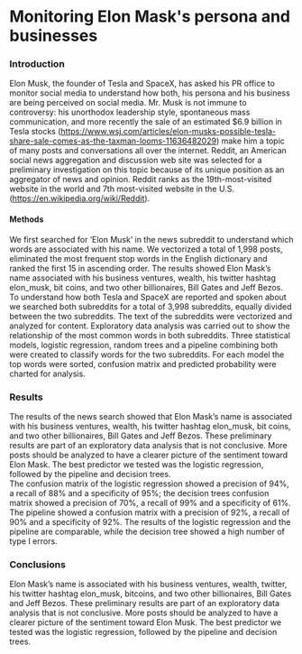# Monitoring Elon Mask's persona and businesses

### Introduction
Elon Musk, the founder of Tesla and SpaceX, has asked his PR office to monitor social media to understand how both, his persona and his business are being perceived on social media. 
Mr. Musk is not immune to controversy: his unorthodox leadership style,  spontaneous mass communication, and more recently the sale of an estimated $6.9 billion in Tesla stocks (https://www.wsj.com/articles/elon-musks-possible-tesla-share-sale-comes-as-the-taxman-looms-11636482029) make him a topic of many posts and conversations all over the internet.
Reddit, an American social news aggregation and discussion web site was selected for a preliminary investigation on this topic because of its unique position as an aggregator of news and opinion.  Reddit ranks as the 19th-most-visited website in the world and 7th most-visited website in the U.S. (https://en.wikipedia.org/wiki/Reddit).  


#### Methods
We first searched for ‘Elon Musk’ in the news subreddit to understand which words are associated with his name.  We vectorized a total of 1,998 posts, eliminated the most frequent stop words in the English dictionary and ranked the first 15 in ascending order.  The results showed Elon Mask’s name associated with his business ventures, wealth, his twitter hashtag elon_musk, bit coins,  and two other billionaires, Bill Gates and Jeff Bezos.   
To understand how both Tesla and SpaceX are reported and spoken about we searched both subreddits for a total of 3,998 subreddits, equally divided between the two subreddits.  The text of the subreddits were vectorized and analyzed for content.  Exploratory data analysis was carried out to show the relationship of the most common words in both subreddits.  Three statistical models, logistic regression, random trees and a pipeline combining both  were created to classify words for the two subreddits.   For each model the top words were sorted, confusion matrix and predicted probability were charted for analysis.


### Results
The results of the news search showed that Elon Mask’s name is associated with his business ventures, wealth, his twitter hashtag elon_musk, bit coins, and two other billionaires, Bill Gates and Jeff Bezos.  These preliminary results are part of an exploratory data analysis that is not conclusive.  More posts should be analyzed to have a clearer picture of the sentiment toward Elon Mask.
The best predictor we tested was the logistic regression, followed by the pipeline and decision trees.  
The confusion matrix of the logistic regression showed a precision of 94%, a recall of 88% and a specificity of 95%; the decision trees confusion matrix showed a precision of 70%, a recall of 99% and a specificity of 61%.  The pipeline showed a confusion matrix with a precision of 92%, a recall of 90% and a specificity of 92%. The results of the logistic regression and the pipeline are comparable, while the decision tree showed a high number of type I errors. 


### Conclusions
Elon Mask’s name is associated with his business ventures, wealth, twitter, his twitter hashtag elon_musk, bitcoins, and two other billionaires, Bill Gates and Jeff Bezos.  These preliminary results are part of an exploratory data analysis that is not conclusive.  More posts should be analyzed to have a clearer picture of the sentiment toward Elon Musk.
The best predictor we tested was the logistic regression, followed by the pipeline and decision trees.  
